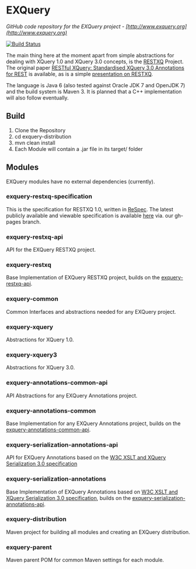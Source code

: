 # EXQuery

*GitHub code repository for the EXQuery project - [http://www.exquery.org](http://www.exquery.org)*

[![Build Status](https://secure.travis-ci.org/exquery/exquery.png)](http://travis-ci.org/exquery/exquery)

The main thing here at the moment apart from simple abstractions for dealing with XQuery 1.0 and XQuery 3.0 concepts, is the [RESTXQ](http://exquery.github.com/exquery/exquery-restxq-specification/restxq-1.0-specification.html) Project.
The original paper [RESTful XQuery: Standardised XQuery 3.0 Annotations for REST](http://www.adamretter.org.uk/papers/restful-xquery_january-2012.pdf) is available, as is a simple [presentation on RESTXQ](http://www.adamretter.org.uk/presentations/restxq_mugl_20120308.pdf).

The language is Java 6 (also tested against Oracle JDK 7 and OpenJDK 7) and the build system is Maven 3.
It is planned that a C++ implementation will also follow eventually.

## Build
1. Clone the Repository
2. cd exquery-distribution
3. mvn clean install
4. Each Module will contain a .jar file in its target/ folder

## Modules
EXQuery modules have no external dependencies (currently).

### exquery-restxq-specification
This is the specification for RESTXQ 1.0, written in [ReSpec](http://github.com/darobin/respec).
The latest publicly available and viewable specification is available [here](http://exquery.github.com/exquery/exquery-restxq-specification/restxq-1.0-specification.html) via. our gh-pages branch. 

### exquery-restxq-api
API for the EXQuery RESTXQ project.

### exquery-restxq	
Base Implementation of EXQuery RESTXQ project, builds on the [exquery-restxq-api](#exquery-restxq-api).

### exquery-common
Common Interfaces and abstractions needed for any EXQuery project.

### exquery-xquery
Abstractions for XQuery 1.0.

### exquery-xquery3
Abstractions for XQuery 3.0.

### exquery-annotations-common-api
API Abstractions for any EXQuery Annotations project.

### exquery-annotations-common
Base Implementation for any EXQuery Annotations project, builds on the [exquery-annotations-common-api](#exquery-annotations-common-api).

### exquery-serialization-annotations-api
API for EXQuery Annotations based on the [W3C XSLT and XQuery Serialization 3.0 specification](http://www.w3.org/TR/xslt-xquery-serialization-30/)

### exquery-serialization-annotations
Base Implementation of EXQuery Annotations based on [W3C XSLT and XQuery Serialization 3.0 specification](http://www.w3.org/TR/xslt-xquery-serialization-30/), builds on the [exquery-serialization-annotations-api](#exquery-serialization-annotations-api).

### exquery-distribution
Maven project for building all modules and creating an EXQuery distribution.

### exquery-parent
Maven parent POM for common Maven settings for each module.
